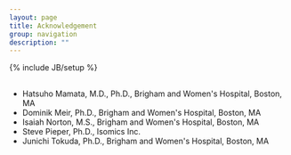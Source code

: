 ```yaml
---
layout: page
title: Acknowledgement
group: navigation
description: ""
---
```

{% include JB/setup %}

## 

* Hatsuho Mamata, M.D., Ph.D., Brigham and Women's Hospital, Boston, MA
* Dominik Meir, Ph.D., Brigham and Women's Hospital, Boston, MA
* Isaiah Norton, M.S., Brigham and Women's Hospital, Boston, MA
* Steve Pieper, Ph.D., Isomics Inc.
* Junichi Tokuda, Ph.D., Brigham and Women's Hospital, Boston, MA
